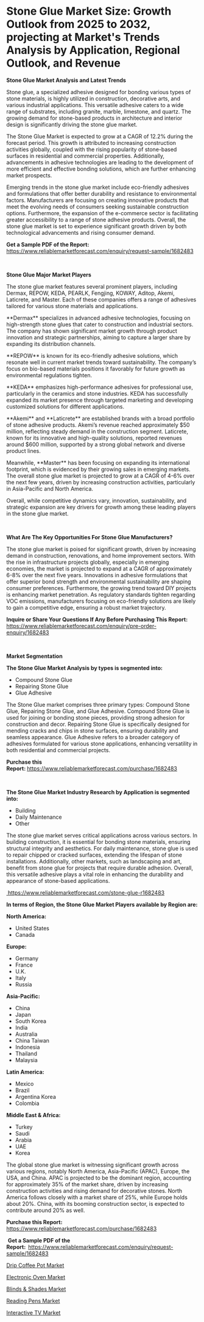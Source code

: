 <p><h1>Stone Glue Market Size: Growth Outlook from 2025 to 2032, projecting at Market's Trends Analysis by Application, Regional Outlook, and Revenue</h1></p><p><strong>Stone Glue Market Analysis and Latest Trends</strong></p>
<p><p>Stone glue, a specialized adhesive designed for bonding various types of stone materials, is highly utilized in construction, decorative arts, and various industrial applications. This versatile adhesive caters to a wide range of substrates, including granite, marble, limestone, and quartz. The growing demand for stone-based products in architecture and interior design is significantly driving the stone glue market.</p><p>The Stone Glue Market is expected to grow at a CAGR of 12.2% during the forecast period. This growth is attributed to increasing construction activities globally, coupled with the rising popularity of stone-based surfaces in residential and commercial properties. Additionally, advancements in adhesive technologies are leading to the development of more efficient and effective bonding solutions, which are further enhancing market prospects.</p><p>Emerging trends in the stone glue market include eco-friendly adhesives and formulations that offer better durability and resistance to environmental factors. Manufacturers are focusing on creating innovative products that meet the evolving needs of consumers seeking sustainable construction options. Furthermore, the expansion of the e-commerce sector is facilitating greater accessibility to a range of stone adhesive products. Overall, the stone glue market is set to experience significant growth driven by both technological advancements and rising consumer demand.</p></p>
<p><strong>Get a Sample PDF of the Report:&nbsp;</strong> <a href="https://www.reliablemarketforecast.com/enquiry/request-sample/1682483?utm_campaign=1888&utm_medium=2&utm_source=Github&utm_content=ia&utm_term=04042025&utm_id=stone-glue">https://www.reliablemarketforecast.com/enquiry/request-sample/1682483</a></p>
<p>&nbsp;</p>
<p><strong>Stone Glue Major Market Players</strong></p>
<p><p>The stone glue market features several prominent players, including Dermax, REPOW, KEDA, PEARLK, Fengjing, KOWAY, Aditop, Akemi, Laticrete, and Master. Each of these companies offers a range of adhesives tailored for various stone materials and applications.</p><p>**Dermax** specializes in advanced adhesive technologies, focusing on high-strength stone glues that cater to construction and industrial sectors. The company has shown significant market growth through product innovation and strategic partnerships, aiming to capture a larger share by expanding its distribution channels.</p><p>**REPOW** is known for its eco-friendly adhesive solutions, which resonate well in current market trends toward sustainability. The company’s focus on bio-based materials positions it favorably for future growth as environmental regulations tighten.</p><p>**KEDA** emphasizes high-performance adhesives for professional use, particularly in the ceramics and stone industries. KEDA has successfully expanded its market presence through targeted marketing and developing customized solutions for different applications.</p><p>**Akemi** and **Laticrete** are established brands with a broad portfolio of stone adhesive products. Akemi’s revenue reached approximately $50 million, reflecting steady demand in the construction segment. Laticrete, known for its innovative and high-quality solutions, reported revenues around $600 million, supported by a strong global network and diverse product lines.</p><p>Meanwhile, **Master** has been focusing on expanding its international footprint, which is evidenced by their growing sales in emerging markets. The overall stone glue market is projected to grow at a CAGR of 4-6% over the next few years, driven by increasing construction activities, particularly in Asia-Pacific and North America.</p><p>Overall, while competitive dynamics vary, innovation, sustainability, and strategic expansion are key drivers for growth among these leading players in the stone glue market.</p></p>
<p>&nbsp;</p>
<p><strong>What Are The Key Opportunities For Stone Glue Manufacturers?</strong></p>
<p><p>The stone glue market is poised for significant growth, driven by increasing demand in construction, renovations, and home improvement sectors. With the rise in infrastructure projects globally, especially in emerging economies, the market is projected to expand at a CAGR of approximately 6-8% over the next five years. Innovations in adhesive formulations that offer superior bond strength and environmental sustainability are shaping consumer preferences. Furthermore, the growing trend toward DIY projects is enhancing market penetration. As regulatory standards tighten regarding VOC emissions, manufacturers focusing on eco-friendly solutions are likely to gain a competitive edge, ensuring a robust market trajectory.</p></p>
<p><strong>Inquire or Share Your Questions If Any Before Purchasing This Report:</strong> <a href="https://www.reliablemarketforecast.com/enquiry/pre-order-enquiry/1682483?utm_campaign=1888&utm_medium=2&utm_source=Github&utm_content=ia&utm_term=04042025&utm_id=stone-glue">https://www.reliablemarketforecast.com/enquiry/pre-order-enquiry/1682483</a></p>
<p>&nbsp;</p>
<p><strong>Market Segmentation</strong></p>
<p><strong>The Stone Glue Market Analysis by types is segmented into:</strong></p>
<p><ul><li>Compound Stone Glue</li><li>Repairing Stone Glue</li><li>Glue Adhesive</li></ul></p>
<p><p>The Stone Glue market comprises three primary types: Compound Stone Glue, Repairing Stone Glue, and Glue Adhesive. Compound Stone Glue is used for joining or bonding stone pieces, providing strong adhesion for construction and decor. Repairing Stone Glue is specifically designed for mending cracks and chips in stone surfaces, ensuring durability and seamless appearance. Glue Adhesive refers to a broader category of adhesives formulated for various stone applications, enhancing versatility in both residential and commercial projects.</p></p>
<p><strong>Purchase this Report:&nbsp;</strong><a href="https://www.reliablemarketforecast.com/purchase/1682483?utm_campaign=1888&utm_medium=2&utm_source=Github&utm_content=ia&utm_term=04042025&utm_id=stone-glue">https://www.reliablemarketforecast.com/purchase/1682483</a></p>
<p>&nbsp;</p>
<p><strong>The Stone Glue Market Industry Research by Application is segmented into:</strong></p>
<p><ul><li>Building</li><li>Daily Maintenance</li><li>Other</li></ul></p>
<p><p>The stone glue market serves critical applications across various sectors. In building construction, it is essential for bonding stone materials, ensuring structural integrity and aesthetics. For daily maintenance, stone glue is used to repair chipped or cracked surfaces, extending the lifespan of stone installations. Additionally, other markets, such as landscaping and art, benefit from stone glue for projects that require durable adhesion. Overall, this versatile adhesive plays a vital role in enhancing the durability and appearance of stone-based applications.</p></p>
<p><a href="https://www.reliablemarketforecast.com/stone-glue-r1682483?utm_campaign=1888&utm_medium=2&utm_source=Github&utm_content=ia&utm_term=04042025&utm_id=stone-glue">&nbsp;https://www.reliablemarketforecast.com/stone-glue-r1682483</a></p>
<p><strong>In terms of Region, the Stone Glue Market Players available by Region are:</strong></p>
<p>
    <p> <strong> North America: </strong>
        <ul>
            <li>United States</li>
            <li>Canada</li>
        </ul>
        </p> 
    <p> <strong> Europe: </strong>
        <ul>
            <li>Germany</li>
            <li>France</li>
            <li>U.K.</li>
            <li>Italy</li>
            <li>Russia</li>
        </ul>
        </p> 
    <p> <strong> Asia-Pacific: </strong>
        <ul>
            <li>China</li>
            <li>Japan</li>
            <li>South Korea</li>
            <li>India</li>
            <li>Australia</li>
            <li>China Taiwan</li>
            <li>Indonesia</li>
            <li>Thailand</li>
            <li>Malaysia</li>
        </ul>
        </p> 
    <p> <strong> Latin America: </strong>
        <ul>
            <li>Mexico</li>
            <li>Brazil</li>
            <li>Argentina Korea</li>
            <li>Colombia</li>
        </ul>
        </p> 
    <p> <strong> Middle East & Africa: </strong>
        <ul>
            <li>Turkey</li>
            <li>Saudi</li>
            <li>Arabia</li>
            <li>UAE</li>
            <li>Korea</li>
        </ul>
    </p>
    </p>
<p><p>The global stone glue market is witnessing significant growth across various regions, notably North America, Asia-Pacific (APAC), Europe, the USA, and China. APAC is projected to be the dominant region, accounting for approximately 35% of the market share, driven by increasing construction activities and rising demand for decorative stones. North America follows closely with a market share of 25%, while Europe holds about 20%. China, with its booming construction sector, is expected to contribute around 20% as well.</p></p>
<p><strong>Purchase this Report: </strong><a href="https://www.reliablemarketforecast.com/purchase/1682483?utm_campaign=1888&utm_medium=2&utm_source=Github&utm_content=ia&utm_term=04042025&utm_id=stone-glue">https://www.reliablemarketforecast.com/purchase/1682483</a></p>
<p>&nbsp;<strong>Get a Sample PDF of the Report:&nbsp;&nbsp;</strong><a href="https://www.reliablemarketforecast.com/enquiry/request-sample/1682483?utm_campaign=1888&utm_medium=2&utm_source=Github&utm_content=ia&utm_term=04042025&utm_id=stone-glue">https://www.reliablemarketforecast.com/enquiry/request-sample/1682483</a></p>
<p><strong></strong></p>
<p><p><a href="https://github.com/makzzochil/Market-Research-Report-List-1/blob/main/drip-coffee-pot-market.md?utm_campaign=1888&utm_medium=2&utm_source=Github&utm_content=ia&utm_term=04042025&utm_id=stone-glue">Drip Coffee Pot Market</a></p><p><a href="https://github.com/mronmizoe/Market-Research-Report-List-1/blob/main/electronic-oven-market.md?utm_campaign=1888&utm_medium=2&utm_source=Github&utm_content=ia&utm_term=04042025&utm_id=stone-glue">Electronic Oven Market</a></p><p><a href="https://github.com/heinslakey2x/Market-Research-Report-List-1/blob/main/blinds-shades-market.md?utm_campaign=1888&utm_medium=2&utm_source=Github&utm_content=ia&utm_term=04042025&utm_id=stone-glue">Blinds & Shades Market</a></p><p><a href="https://github.com/gitfwelday/Market-Research-Report-List-1/blob/main/reading-pens-market.md?utm_campaign=1888&utm_medium=2&utm_source=Github&utm_content=ia&utm_term=04042025&utm_id=stone-glue">Reading Pens Market</a></p><p><a href="https://github.com/hayasiorover/Market-Research-Report-List-1/blob/main/interactive-tv-market.md?utm_campaign=1888&utm_medium=2&utm_source=Github&utm_content=ia&utm_term=04042025&utm_id=stone-glue">Interactive TV Market</a></p></p>